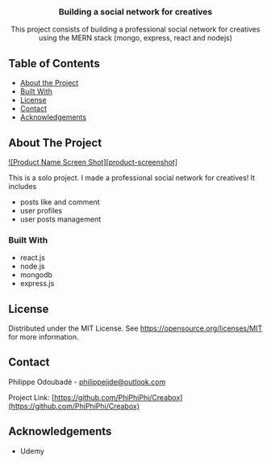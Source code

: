 <!-- PROJECT LOGO -->
<br />
<p align="center">
  <h3 align="center">Building a social network for creatives</h3>
  <p align="center">
    This project consists of building a professional social network for creatives using the MERN stack (mongo, express, react and nodejs)
    <br />    
  </p>
</p>

<!-- TABLE OF CONTENTS -->

## Table of Contents

- [About the Project](#about-the-project)
- [Built With](#built-with)
- [License](#license)
- [Contact](#contact)
- [Acknowledgements](#acknowledgements)

<!-- ABOUT THE PROJECT -->

## About The Project

[![Product Name Screen Shot][product-screenshot]](https://example.com)

This is a solo project. I made a professional social network for creatives! It includes

- posts like and comment
- user profiles
- user posts management

### Built With

- react.js
- node.js
- mongodb
- express.js

<!-- LICENSE -->

## License

Distributed under the MIT License. See https://opensource.org/licenses/MIT for more information.

<!-- CONTACT -->

## Contact

Philippe Odoubadé - philippejide@outlook.com

Project Link: [https://github.com/PhiPhiPhi/Creabox](https://github.com/PhiPhiPhi/Creabox)

<!-- ACKNOWLEDGEMENTS -->

## Acknowledgements

- Udemy

<!-- MARKDOWN LINKS & IMAGES -->
<!-- https://www.markdownguide.org/basic-syntax/#reference-style-links -->


